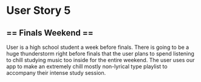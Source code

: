 # User Story 5
## == Finals Weekend ==
User is a high school student a week before finals. There is going to be a huge thunderstorm right before finals that the user plans to spend listening to chill studying music too inside for the entire weekend. The user uses our app to make an extremely chill mostly non-lyrical type playlist to accompany their intense study session.